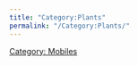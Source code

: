 ```yaml
---
title: "Category:Plants"
permalink: "/Category:Plants/"
---
```


[Category: Mobiles](Category:_Mobiles "wikilink")
